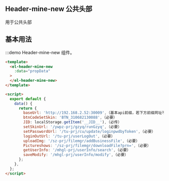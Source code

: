 <script>
  export default {
    
    data() {
      return {
       baseUrl: 'http://192.168.2.52:30009',
			 btnCodeSetSkin: 'BTN_310682130088',
			 JID: localStorage.getItem('__JID__'),
			 setSkinUrl: '/ywpz-prj/gzyq/runGzyq',
			 setPasswordUrl: '/tu-prj/cu/update/loginpwdbyToken',
			 loginOutUrl: '/tu-prj/userLogOut',
			 uploadImg: '/sz-prj/filemgr/addBusinessFile',
			 Pictureshows: '/sz-prj/filemgr/downloadFile?prn=',
			 getUserInfo: '/mhgl-prj/userInfo/search',
			 saveModify: '/mhgl-prj/userInfo/modify',
      }
    }
  }
</script>

## Header-mine-new 公共头部

用于公共头部

## 基本用法

:::demo Header-mine-new 组件。
```html
<template>
  <el-header-mine-new
    :data="propData"
  >
  </el-header-mine-new>
</template>

<script>
  export default {
    data() {
      return {
        baseUrl: 'http://192.168.2.52:30009',（基本api前缀，若下方前缀网址不变可以只传基础网址和网址）
        btnCodeSetSkin: 'BTN_310682130088',（必要）
        JID: localStorage.getItem('__JID__'),（必传）
        setSkinUrl: '/ywpz-prj/gzyq/runGzyq',（必要）
        setPasswordUrl: '/tu-prj/cu/update/loginpwdbyToken',（必要）
        loginOutUrl: '/tu-prj/userLogOut',（必要）
        uploadImg: '/sz-prj/filemgr/addBusinessFile',（必要）
        Pictureshows: '/sz-prj/filemgr/downloadFile?prn=',（必要）
        getUserInfo: '/mhgl-prj/userInfo/search',（必要）
        saveModify: '/mhgl-prj/userInfo/modify',（必要）
      };
    },
  };
</script>

```
